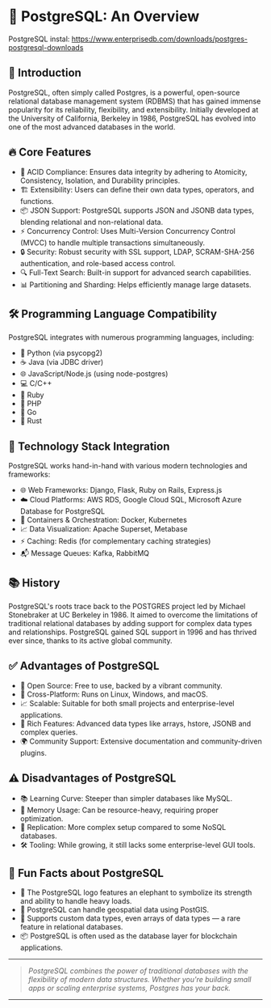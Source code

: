 # 🐘 PostgreSQL: An Overview
PostgreSQL instal: https://www.enterprisedb.com/downloads/postgres-postgresql-downloads
## 🌟 Introduction
PostgreSQL, often simply called Postgres, is a powerful, open-source relational database management system (RDBMS) that has gained immense popularity for its reliability, flexibility, and extensibility. Initially developed at the University of California, Berkeley in 1986, PostgreSQL has evolved into one of the most advanced databases in the world.

## 🔥 Core Features
- 🚀 ACID Compliance: Ensures data integrity by adhering to Atomicity, Consistency, Isolation, and Durability principles.
- 🏗️ Extensibility: Users can define their own data types, operators, and functions.
- 📦 JSON Support: PostgreSQL supports JSON and JSONB data types, blending relational and non-relational data.
- ⚡ Concurrency Control: Uses Multi-Version Concurrency Control (MVCC) to handle multiple transactions simultaneously.
- 🔒 Security: Robust security with SSL support, LDAP, SCRAM-SHA-256 authentication, and role-based access control.
- 🔍 Full-Text Search: Built-in support for advanced search capabilities.
- 📊 Partitioning and Sharding: Helps efficiently manage large datasets.

## 🛠️ Programming Language Compatibility
PostgreSQL integrates with numerous programming languages, including:
- 🐍 Python (via psycopg2)
- ☕ Java (via JDBC driver)
- 🌐 JavaScript/Node.js (using node-postgres)
- 💻 C/C++
- 💎 Ruby
- 🐘 PHP
- 🦫 Go
- 🦀 Rust

## 🚀 Technology Stack Integration
PostgreSQL works hand-in-hand with various modern technologies and frameworks:
- 🌐 Web Frameworks: Django, Flask, Ruby on Rails, Express.js
- ☁️ Cloud Platforms: AWS RDS, Google Cloud SQL, Microsoft Azure Database for PostgreSQL
- 🐳 Containers & Orchestration: Docker, Kubernetes
- 📈 Data Visualization: Apache Superset, Metabase
- ⚡ Caching: Redis (for complementary caching strategies)
- 📬 Message Queues: Kafka, RabbitMQ

## 📚 History
PostgreSQL's roots trace back to the POSTGRES project led by Michael Stonebraker at UC Berkeley in 1986. It aimed to overcome the limitations of traditional relational databases by adding support for complex data types and relationships. PostgreSQL gained SQL support in 1996 and has thrived ever since, thanks to its active global community.

## ✅ Advantages of PostgreSQL
- 🌟 Open Source: Free to use, backed by a vibrant community.
- 🏢 Cross-Platform: Runs on Linux, Windows, and macOS.
- 📈 Scalable: Suitable for both small projects and enterprise-level applications.
- 🏹 Rich Features: Advanced data types like arrays, hstore, JSONB and complex queries.
- 🌍 Community Support: Extensive documentation and community-driven plugins.

## ⚠️ Disadvantages of PostgreSQL
- 📚 Learning Curve: Steeper than simpler databases like MySQL.
- 🧠 Memory Usage: Can be resource-heavy, requiring proper optimization.
- 🔄 Replication: More complex setup compared to some NoSQL databases.
- 🛠️ Tooling: While growing, it still lacks some enterprise-level GUI tools.

## 🎯 Fun Facts about PostgreSQL
- 🐘 The PostgreSQL logo features an elephant to symbolize its strength and ability to handle heavy loads.
- 🔬 PostgreSQL can handle geospatial data using PostGIS.
- 💾 Supports custom data types, even arrays of data types — a rare feature in relational databases.
- 📦 PostgreSQL is often used as the database layer for blockchain applications.

---

> _PostgreSQL combines the power of traditional databases with the flexibility of modern data structures. Whether you're building small apps or scaling enterprise systems, Postgres has your back._

---
